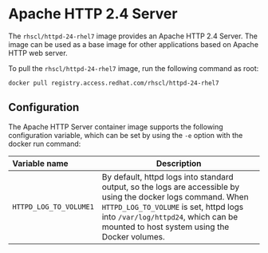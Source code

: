Apache HTTP 2.4 Server
======================

The `rhscl/httpd-24-rhel7` image provides an Apache HTTP 2.4 Server. The image can be used as a base image for other applications based on Apache HTTP web server.

To pull the `rhscl/httpd-24-rhel7` image, run the following command as root:
```
docker pull registry.access.redhat.com/rhscl/httpd-24-rhel7
```

Configuration
-------------

The Apache HTTP Server container image supports the following configuration variable, which can be set by using the `-e` option with the docker run command:

|    Variable name        |    Description                            |
| :---------------------- | ----------------------------------------- |
|  `HTTPD_LOG_TO_VOLUME1` | By default, httpd logs into standard output, so the logs are accessible by using the docker logs command. When `HTTPD_LOG_TO_VOLUME` is set, httpd logs into `/var/log/httpd24`, which can be mounted to host system using the Docker volumes. |
